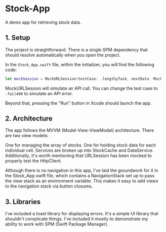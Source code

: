 # Stock-App
A demo app for retrieving stock data.

## 1. Setup

The project is straightforward. There is a single SPM dependency that should resolve automatically when you open the project.

In the `Stock_App.swift` file, within the initializer, you will find the following code:

```swift
let mockSession = MockURLSession(testCase: .lengthyTask, nextData: MockReturnData.loadTestData())
```
MockURLSession will simulate an API call. You can change the test case to `.fail400` to simulate an API error.

Beyond that, pressing the "Run" button in Xcode should launch the app.

## 2. Architecture

The app follows the MVVM (Model-View-ViewModel) architecture. There are two view models:

One for managing the array of stocks.
One for holding stock data for each individual cell.
Services are broken up into StockCache and DataService. Additionally, it's worth mentioning that URLSession has been mocked to properly test the HttpClient.

Although there is no navigation in this app, I've laid the groundwork for it in the Stock_App.swift file, which contains a NavigationStack set up to pass the view stack as an environment variable. This makes it easy to add views to the navigation stack via button closures.

## 3. Libraries

I've included a toast library for displaying errors. It's a simple UI library that shouldn't complicate things. I've included it mostly to demonstrate my ability to work with SPM (Swift Package Manager).
